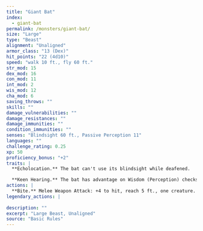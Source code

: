 ```yaml
---
title: "Giant Bat"
index:
  - giant-bat
permalink: /monsters/giant-bat/
size: "Large"
type: "Beast"
alignment: "Unaligned"
armor_class: "13 (Dex)"
hit_points: "22 (4d10)"
speed: "walk 10 ft., fly 60 ft."
str_mod: 15
dex_mod: 16
con_mod: 11
int_mod: 2
wis_mod: 12
cha_mod: 6
saving_throws: ""
skills: ""
damage_vulnerabilities: ""
damage_resistances: ""
damage_immunities: ""
condition_immunities: ""
senses: "Blindsight 60 ft., Passive Perception 11"
languages: ""
challenge_rating: 0.25
xp: 50
proficiency_bonus: "+2"
traits: |
  **Echolocation.** The bat can't use its blindsight while deafened.

  **Keen Hearing.** The bat has advantage on Wisdom (Perception) checks that rely on hearing.
actions: |
  **Bite.** Melee Weapon Attack: +4 to hit, reach 5 ft., one creature. Hit: 5 (1d6 + 2) piercing damage.  
legendary_actions: |
  
description: ""
excerpt: "Large Beast, Unaligned"
source: "Basic Rules"
---
```

